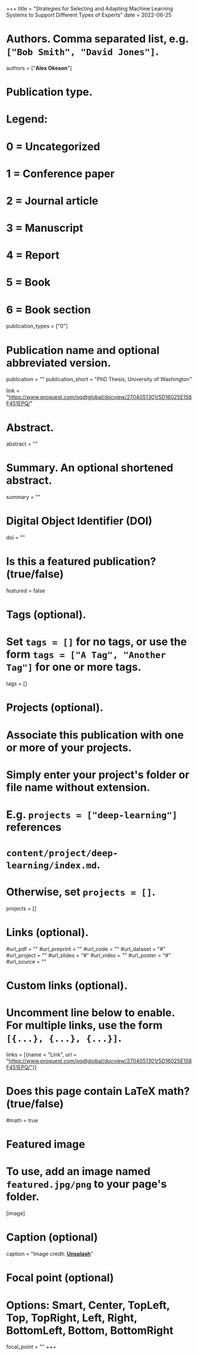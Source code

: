 +++
title = "Strategies for Selecting and Adapting Machine Learning Systems to Support Different Types of Experts"
date = 2022-06-25

# Authors. Comma separated list, e.g. `["Bob Smith", "David Jones"]`.
authors = ["**Alex Okeson**"]



# Publication type.
# Legend:
# 0 = Uncategorized
# 1 = Conference paper
# 2 = Journal article
# 3 = Manuscript
# 4 = Report
# 5 = Book
# 6 = Book section
publication_types = ["0"]

# Publication name and optional abbreviated version.
publication = ""
publication_short = "PhD Thesis, University of Washington"

link = "https://www.proquest.com/pqdtglobal/docview/2704051301/5D16025E158F451EPQ/"

# Abstract.
abstract = ""

# Summary. An optional shortened abstract.
summary = ""

# Digital Object Identifier (DOI)
doi = ""

# Is this a featured publication? (true/false)
featured = false

# Tags (optional).
#   Set `tags = []` for no tags, or use the form `tags = ["A Tag", "Another Tag"]` for one or more tags.
tags = []

# Projects (optional).
#   Associate this publication with one or more of your projects.
#   Simply enter your project's folder or file name without extension.
#   E.g. `projects = ["deep-learning"]` references 
#   `content/project/deep-learning/index.md`.
#   Otherwise, set `projects = []`.
projects = []

# Links (optional).
#url_pdf = ""
#url_preprint = ""
#url_code = ""
#url_dataset = "#"
#url_project = ""
#url_slides = "#"
#url_video = ""
#url_poster = "#"
#url_source = ""

# Custom links (optional).
#   Uncomment line below to enable. For multiple links, use the form `[{...}, {...}, {...}]`.
links = [{name = "Link", url = "https://www.proquest.com/pqdtglobal/docview/2704051301/5D16025E158F451EPQ/"}]

# Does this page contain LaTeX math? (true/false)
#math = true

# Featured image
# To use, add an image named `featured.jpg/png` to your page's folder. 
[image]
  # Caption (optional)
  caption = "Image credit: [**Unsplash**](https://unsplash.com/photos/pLCdAaMFLTE)"

  # Focal point (optional)
  # Options: Smart, Center, TopLeft, Top, TopRight, Left, Right, BottomLeft, Bottom, BottomRight
  focal_point = ""
+++